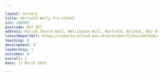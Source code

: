 ```yaml
---

layout: nursery
title: Horfield Welly Pre-school
urn: 106985
postcode: BS7 8ST
address: Parish Church Hall, Wellington Hill, Horfield, Bristol, BS7 8ST
latestReportUrl: https://reports.ofsted.gov.uk/provider/files/2467818/urn/106985.pdf
teaching: 0
development: 0
leadership: 1
outcomes: 0
overall: 1
date: 11 March 2015

---
```

